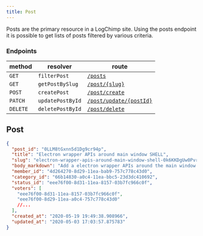 ```yaml
---
title: Post
---
```


Posts are the primary resource in a LogChimp site. Using the posts endpoint it is possible to get lists of posts filtered by various criteria.

### Endpoints

| method   | resolver         | route                                                  |
| -------- | ---------------- | ------------------------------------------------------ |
| `GET`    | `filterPost`     | [`/posts`](/api/post/filter-post)                      |
| `GET`    | `getPostBySlug`  | [`/post/{slug}`](/api/post/get-post-by-slug)           |
| `POST`   | `createPost`     | [`/post/create`](/api/post/create-post)                |
| `PATCH`  | `updatePostById` | [`/post/update/{postId}`](/api/post/update-post-by-id) |
| `DELETE` | `deletePostById` | [`/post/delete`](/api/post/delete-post-by-id)          |

## Post

```json
{
  "post_id": "0LLM8tGxnn5d1Dg9cr94p",
  "title": "Electron wrapper APIs around main window SHELL",
  "slug": "electron-wrapper-apis-around-main-window-shell-0k6KKDgUw0PvrpWhMf-IS",
  "body_markdown": "Add a electron wrapper APIs around the main window SHELL using the ways as provided in the documentation.",
  "member_id": "4d264270-8d29-11ea-bab9-757c778c43d0",
  "category_id": "66b14830-a0c4-11ea-bbc5-23d3dc410692",
  "status_id": "eee76f00-8d31-11ea-8157-03b7fc966c0f",
  "voters": [
    "eee76f00-8d31-11ea-8157-03b7fc966c0f",
    "eee76f00-8d29-11ea-a0c4-757c778c43d0"
    //...
  ],
  "created_at": "2020-05-19 19:49:38.908966",
  "updated_at": "2020-05-03 17:03:57.875783"
}
```
